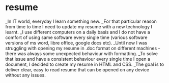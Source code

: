 # resume

_In IT world, everyday I learn something new.
_For that particular reason from time to time I need to update my resume with a new technology I learnt.
_I use different computers on a daily basis and I do not have a comfort of using same software every single time (various software versions of ms word, libre office, google docs etc).
_Until now I was struggling with opening my resume in .doc format on different machines - there was always some unexpected behaviour with formatting.
_To solve that issue and have a consistent behaviour every single time I open a document, I decided to create my resume in HTML and CSS.
_The goal is to deliver clear, easy to read resume that can be opened on any device without any issues.
